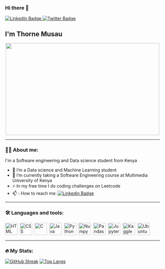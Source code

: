 
  ### Hi there 👋

<div id="badges">
  <a href="https://www.linkedin.com/in/thorne-musau-9b2361232/" target="_blank">
    <img src="https://img.shields.io/badge/LinkedIn-blue?style=for-the-badge&logo=linkedin&logoColor=white" alt="LinkedIn Badge"/>
  </a>
  <a href="https://twitter.com/_musau_" target="_blank">
    <img src="https://img.shields.io/badge/Twitter-blue?style=for-the-badge&logo=twitter&logoColor=white" alt="Twitter Badge"/>
  </a>
</div>
<!-- <img src="https://komarev.com/ghpvc/?username=Thorne-Musau&style=flat-square&color=blue" alt=""/>
--!>

<h2>
  I'm Thorne Musau
</h2>
<div align="center">
  <img src="https://media.giphy.com/media/dWesBcTLavkZuG35MI/giphy.gif" width="500" height="300"/>
</div>

---

### 👨‍💻 About me:

I'm a Software engineering and Data science student from Kenya
- 🔭 I’m a Data science and Machine Learning student
- 🌱 I’m currently taking a Software Engineering course at Multimedia University of Kenya 
- ⚡ In my free time I do coding challenges on Leetcode
- 📫 : How to reach me: [![Linkedin Badge](https://img.shields.io/badge/-kakbar-blue?style=flat&logo=Linkedin&logoColor=white)](https://www.linkedin.com/in/thorne-musau-9b2361232/)

---

### 🛠️ Languages and tools:

<div>
  <img src="https://github.com/devicons/devicon/blob/master/icons/html5/html5-original.svg" title="HTML5" alt="HTML" width="40" height="40"/>&nbsp;
  <img src="https://github.com/devicons/devicon/blob/master/icons/css3/css3-plain-wordmark.svg"  title="CSS3" alt="CSS" width="40" height="40"/>&nbsp;
  <img src="https://github.com/devicons/devicon/blob/master/icons/c/c-original.svg" title="C" alt="C" width="40" height="40"/>&nbsp;
  <img src="https://github.com/devicons/devicon/blob/master/icons/java/java-original-wordmark.svg" title="Java" alt="Java" width="40" height="40"/>&nbsp;
  <img src="https://github.com/devicons/devicon/blob/master/icons/python/python-original.svg" title="Python" alt="Python" width="40" height="40"/>&nbsp;
  <img src="https://github.com/devicons/devicon/blob/master/icons/numpy/numpy-original-wordmark.svg" title="Numpy" alt="Numpy" width="40" height="40"/>&nbsp;
  <img src="https://github.com/devicons/devicon/blob/master/icons/pandas/pandas-original-wordmark.svg" title="Pandas" alt="Pandas" width="40" height="40"/>&nbsp;
  <img src="https://github.com/devicons/devicon/blob/master/icons/jupyter/jupyter-original-wordmark.svg" title="Jupyter" alt="Jupyter" width="40" height="40"/>&nbsp;
  <img src ="https://github.com/devicons/devicon/blob/master/icons/kaggle/kaggle-original-wordmark.svg" title="Kaggle" alt="Kaggle" width="40" heights="40"/>&nbsp;
  <img src ="https://github.com/devicons/devicon/blob/master/icons/ubuntu/ubuntu-plain-wordmark.svg" title="Ubuntu" alt="Ubuntu" width="40" heights="40"/>&nbsp;
</div>

---

### 🔥 My Stats:

[![GitHub Streak](https://streak-stats.demolab.com/?user=Thorne-Musau)](https://git.io/streak-stats)
[![Top Langs](https://github-readme-stats.vercel.app/api/top-langs/?username=Thorne-Musau&layout=compact&theme=vision-friendly-dark)](https://github.com/anuraghazra/github-readme-stats)
<!--
**Thorne-Musau/Thorne-Musau** is a ✨ _special_ ✨ repository because its `README.md` (this file) appears on your GitHub profile.

Here are some ideas to get you started:

- 🔭 I’m currently working on ...
- 🌱 I’m currently learning ...
- 👯 I’m looking to collaborate on ...
- 🤔 I’m looking for help with ...
- 💬 Ask me about ...
- 📫 How to reach me: ...
- 😄 Pronouns: ...
- ⚡ Fun fact: ...
-->
